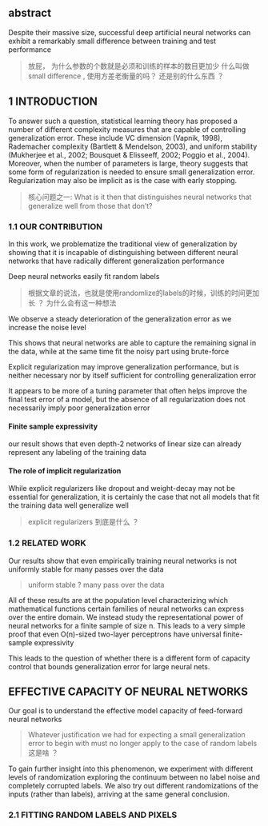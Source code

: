 ## abstract
Despite their massive size, successful deep artificial neural networks can exhibit a
remarkably small difference between training and test performance
> 放屁， 为什么参数的个数就是必须和训练的样本的数目更加少
> 什么叫做 small difference , 使用方差老衡量的吗？ 还是别的什么东西 ？

## 1 INTRODUCTION
To answer such a question, statistical learning theory has proposed a number of different complexity measures that are capable of controlling generalization error. These include VC dimension (Vapnik,
1998), Rademacher complexity (Bartlett & Mendelson, 2003), and uniform stability (Mukherjee
et al., 2002; Bousquet & Elisseeff, 2002; Poggio et al., 2004). Moreover, when the number of
parameters is large, theory suggests that some form of regularization is needed to ensure small
generalization error. Regularization may also be implicit as is the case with early stopping.
> 核心问题之一: What is it then that distinguishes neural networks that generalize well from those that don’t?

### 1.1 OUR CONTRIBUTION
In this work, we problematize the traditional view of generalization by showing that it is incapable
of distinguishing between different neural networks that have radically different generalization performance

Deep neural networks easily fit random labels

> 根据文章的说法，也就是使用randomlize的labels的时候，训练的时间更加长 ？ 为什么会有这一种想法

We observe a steady deterioration of the
generalization error as we increase the noise level

This shows that neural networks are able to
capture the remaining signal in the data, while at the same time fit the noisy part using brute-force


Explicit regularization may improve generalization performance, but is neither necessary nor by
itself sufficient for controlling generalization error

It appears to be more of a tuning parameter that often helps improve the final test error
of a model, but the absence of all regularization does not necessarily imply poor generalization error

#### Finite sample expressivity
our result shows that even depth-2 networks of
linear size can already represent any labeling of the training data

#### The role of implicit regularization
While explicit regularizers like dropout and weight-decay
may not be essential for generalization, it is certainly the case that not all models that fit the training
data well generalize well
> explicit regularizers 到底是什么 ？

### 1.2 RELATED WORK
Our results show that even empirically training neural
networks is not uniformly stable for many passes over the data
> uniform stable ?  many pass over the data

All of these results are at the population level characterizing which mathematical functions
certain families of neural networks can express over the entire domain. We instead study the representational power of neural networks for a finite sample of size n. This leads to a very simple proof
that even O(n)-sized two-layer perceptrons have universal finite-sample expressivity

This leads to the question of whether there is a different form of capacity control that bounds generalization error for large neural nets.

## EFFECTIVE CAPACITY OF NEURAL NETWORKS
Our goal is to understand the effective model capacity of feed-forward neural networks


> Whatever justification we had for expecting a small generalization
error to begin with must no longer apply to the case of random labels 这是啥 ？


To gain further insight into this phenomenon, we experiment with different levels of randomization
exploring the continuum between no label noise and completely corrupted labels. We also try out
different randomizations of the inputs (rather than labels), arriving at the same general conclusion.

### 2.1 FITTING RANDOM LABELS AND PIXELS
